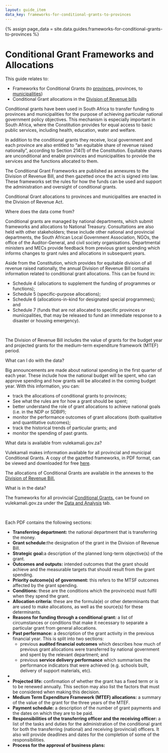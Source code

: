 ```yaml
---
layout: guide_item
data_key: frameworks-for-conditional-grants-to-provinces
---
```



{% assign page_data = site.data.guides.frameworks-for-conditional-grants-to-provinces %}


<h1 class="Page-mainHeading">Conditional Grant Frameworks and Allocations
</h1>

<div class="BasicContent u-marginBottom15">
    <p>
      This guide relates to:
    </p>

  <ul>
  <li>Frameworks for Conditional Grants (to  <a href="https://vulekamali.gov.za/datasets/frameworks-for-conditional-grants-to-provinces" target="_blank">provinces.</a>
  provinces, to <a href="https://vulekamali.gov.za/datasets/frameworks-for-conditional-grants-to-municipalities" target="_blank">municipalities</a>)
  </li>

  <li>Conditional Grant allocations in the <a href="https://vulekamali.gov.za/datasets/division-of-revenue-bills" target="_blank">Division of Revenue bills</a>
  </li>
  </ul>
  </div>

  <p>
  Conditional grants have been used in South Africa to transfer funding to provinces and municipalities for the purpose of achieving particular national government policy objectives. This mechanism is especially important in South Africa, where the Constitution provides for equal access to basic public services, including health, education, water and welfare.
  </p>

  <p>
    In addition to the conditional grants they receive, local government and each province are also entitled to “an equitable share of revenue raised nationally”, according to Section 214(1) of the Constitution. Equitable shares are unconditional and  enable provinces and municipalities to provide the services and the functions allocated to them.
  </p>

  <p>
      The Conditional Grant Frameworks are published as annexures to the Division of Revenue Bill, and then gazetted once the act is signed into law. These frameworks set the rules for how the funds can be used and support the administration and oversight of conditional grants.
  </p>

  <p>
      Conditional Grant allocations to provinces and municipalities are enacted in the Division of Revenue Act.
  </p>
</div>

<div class="BasicContent u-marginBottom15">
  <div class="BasicContent-title">Where does the data come from?</div>
  <p>
      Conditional grants are managed by national departments, which submit frameworks and allocations to National Treasury. Consultations are also held with other stakeholders; these include other national and provincial departments, the South African Local Government Association, NGOs, the office of the Auditor-General, and civil society organisations. Departmental ministers and MECs provide feedback from previous grant spending which informs changes to grant rules and allocations in subsequent years.
  </p>

  <p>
      Aside from the Constitution, which provides for equitable division of all revenue raised nationally, the annual Division of Revenue Bill contains information related to conditional grant allocations. This can be found in:
  </p>

  <ul>
      <li>
      Schedule 4 (allocations to supplement the funding of programmes or functions);
      </li>
      <li>
      Schedule 5 (specific-purpose allocations);
      </li>
      <li>
      Schedule 6 (allocations-in-kind for designated special programmes); and
      </li>
      <li>
      Schedule 7 (funds that are not allocated to specific provinces or muniicpalities, that may be released to fund an immediate response to a disaster or housing emergency).
      </li>
    </ul>
      <br/>
      <p>
      The Division of Revenue Bill includes the value of grants for the budget year and projected grants for the medium-term expenditure framework (MTEF) period.
      </p>
  </div>


<div class="BasicContent u-marginBottom15">
  <div class="BasicContent-title">What can I do with the data?
</div>
    <p>
    Big announcements are made about national spending in the first quarter of each year. These include how the national budget will be spent, who can approve spending and how grants will be allocated in the coming budget year. With this information, you can:
    </p>
    <ul>
      <li>
      track the allocations of conditional grants to provinces;
      </li>
      <li>
         See what the rules are for how a grant should be spent;
      </li>
      <li>
          better understand the role of grant allocations to achieve national goals (i.e. in the NDP or SDBIP);
      </li>
      <li>
          monitor the performance outcomes of grant allocations (both qualitative and quantitative outcomes);
      </li>
      <li>
         track the historical trends of particular grants; and
      </li>
      <li>
         monitor the spending of past grants.
      </li>
    </ul>
   </div>

   <div class="BasicContent u-marginBottom15">
        <div class="BasicContent-title">What data is available from vulekamali.gov.za?
    </div>
    <p>
        Vulekamali makes information available for all provincial and municipal Conditional Grants. A copy of the gazetted frameworks, in PDF format, can be viewed and downloaded for free <a href="https://vulekamali.gov.za/datasets/frameworks-for-conditional-grants-to-provinces%5d">here</a>.
    </p>
    <p>
        The allocations of Conditional Grants are available in the annexes to the <a href="https://vulekamali.gov.za/datasets/division-of-revenue-bills" target="_blank"> Division of Revenue Bill.</a>
    </p>

  <div class="BasicContent u-marginBottom15">
        <div class="BasicContent-title">What is in the data?
    </div>
        <p>
            The frameworks for all provincial <a href="https://vulekamali.gov.za/datasets/frameworks-for-conditional-grants-to-provinces" target="_blank"> Conditional Grants.</a> can be found on vulekamali.gov.za under the <a href="https://vulekamali.gov.za/datasets" target="_blank"> Data and Analysis</a> tab.
        </p>
        <br/>
        <p>Each PDF contains the following sections:</p>
          <ul>
            <li>
              <b>Transferring department:</b> the national department that is transferring the money.
            </li>
            <li>
               <b>Grant schedule:</b>the designation of the grant in the Division of Revenue Bill. 
            </li>
            <li>
              <b>Strategic goal:</b>a description of the planned long-term objective(s) of the grant. 
            </li>
            <li>
              <b>Outcomes and outputs:</b> intended outcomes that the grant should achieve and the measurable targets that should result from the grant spending.
            </li>
            <li>
               <b>Priority outcome(s) of government:</b> this refers to the MTSF outcomes affected by the grant spending.
            </li>
            <li>
                <b>Conditions:</b> these are the conditions which the province(s) must fulfil when they spend the grant.
            </li>
            <li>
                <b>Allocation criteria:</b> these are the formula(e) or other determinants that are used to make allocations, as well as the source(s) for these determinants.
            </li>
            <li>
                <b>Reasons for funding through a conditional grant:</b> a list of circumstances or conditions that make it necessary to separate a particular grant from general allocations. 
            </li>       
            <li>
                <b>Past performance:</b> a description of the grant activity in the previous financial year. This is split into two sections:
                <ul>
                  <li>
                    previous <b>audited financial outcomes</b> which describes how much of previous grant allocations were transferred by national government and spent by the relevant department; and
                  </li>
                  <li>
                    previous <b>service delivery performance</b> which summarises the performance indicators that were achieved (e.g. schools built, delivery of support materials, etc).
                  </li>
                </ul>
            <li>
            <li>
                <b>Projected life:</b> confirmation of whether the grant has a fixed term or is to be renewed annually. This section may also list the factors that must be considered when making this decision. 
            </li>
             <li>
                <b>Medium Term Expenditure Framework (MTEF) allocations:</b> a summary of the value of the grant for the three years of the MTEF.
            </li>
             <li>
                <b>Payment schedule:</b> a description of the number of grant payments and the dates on which they are to be paid. 
            </li>
             <li>
                <b>Responsibilities of the transferring officer and the receiving officer:</b> a list of the tasks and duties for the administration of the conditional grant for both the transferring (national) and receiving (provincial) officers. It also will provide deadlines and dates for the completion of some of the responsibilities.
            </li>
            <li>
                <b>Process for the approval of business plans:</b> 
            </li>
        </ul>
      </div>
